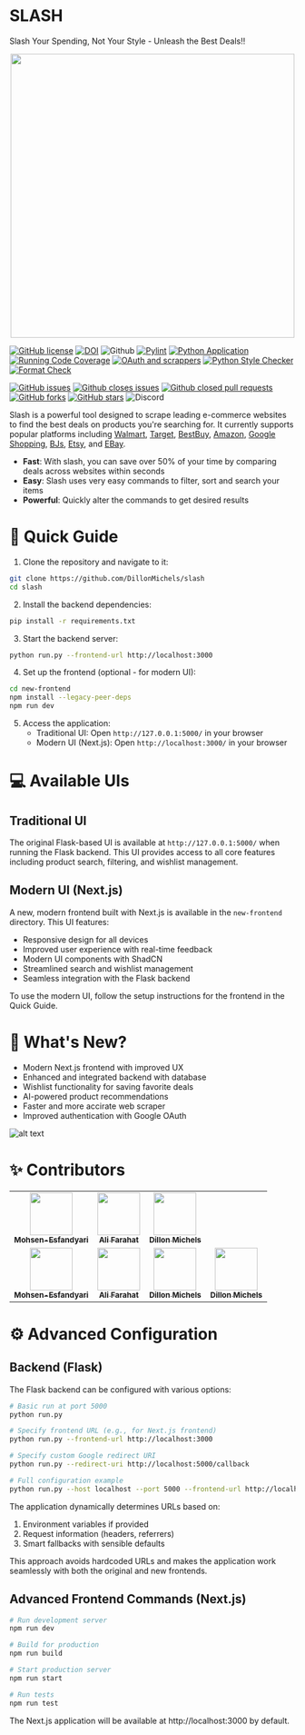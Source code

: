 # SLASH
Slash Your Spending, Not Your Style - Unleash the Best Deals!!

<p align="center"><img width="500" src="./assets/Shop.gif"></p>

[![GitHub license](https://img.shields.io/github/license/DillonMichels/slash)](https://github.com/DillonMichels/slash/blob/main/LICENSE)
[![DOI](https://zenodo.org/badge/DOI/10.5281/zenodo.14932526.svg)](https://doi.org/10.5281/zenodo.14932526)
![Github](https://img.shields.io/badge/language-python-red.svg)
[![Pylint](https://github.com/DillonMichels/slash/actions/workflows/pylint.yml/badge.svg)](https://github.com/DillonMichels/slash/actions/workflows/pylint.yml)
[![Python Application](https://github.com/DillonMichels/slash/actions/workflows/python-package.yml/badge.svg)](https://github.com/DillonMichels/slash/actions/workflows/python-package.yml)
[![Running Code Coverage](https://github.com/DillonMichels/slash/actions/workflows/code_cov.yml/badge.svg)](https://github.com/DillonMichels/slash/actions/workflows/code_cov.yml)
[![OAuth and scrappers](https://github.com/DillonMichels/slash/actions/workflows/python-package.yml/badge.svg)](https://github.com/DillonMichels/slash/actions/workflows/python-package.yml)
[![Python Style Checker](https://github.com/DillonMichels/slash/actions/workflows/style_checker.yml/badge.svg)](https://github.com/DillonMichels/slash/actions/workflows/style_checker.yml)
[![Format Check](https://github.com/DillonMichels/slash/actions/workflows/code_formatter.yml/badge.svg)](https://github.com/DillonMichels/slash/actions/workflows/code_formatter.yml)

[![GitHub issues](https://img.shields.io/github/issues/DillonMichels/slash)](https://github.com/DillonMichels/slash/issues)
[![Github closes issues](https://img.shields.io/github/issues-closed-raw/DillonMichels/slash)](https://github.com/DillonMichels/slash/issues?q=is%3Aissue+is%3Aclosed)
[![Github closed pull requests](https://img.shields.io/github/issues-pr-closed/DillonMichels/slash)](https://github.com/DillonMichels/slash/pulls?q=is%3Apr+is%3Aclosed)
<a href="https://github.com/DillonMichels/slash/network"><img alt="GitHub forks" src="https://img.shields.io/github/forks/DillonMichels/slash"></a>
<a href="https://github.com/DillonMichels/slash/stargazers"><img alt="GitHub stars" src="https://img.shields.io/github/stars/DillonMichels/slash"></a>
![Discord](https://img.shields.io/discord/1162231656980168876)

Slash is a powerful tool designed to scrape leading e-commerce websites to find the best deals on products you're searching for. It currently supports popular platforms including [Walmart](https://www.walmart.com/), [Target](https://www.target.com/), [BestBuy](https://www.bestbuy.com/),  [Amazon](https://www.amazon.com/), [Google Shopping](https://shopping.google.com/),  [BJs](https://www.bjs.com/),  [Etsy](https://www.etsy.com/), and [EBay](https://www.ebay.com/).
- **Fast**: With slash, you can save over 50% of your time by comparing deals across websites within seconds
- **Easy**: Slash uses very easy commands to filter, sort and search your items
- **Powerful**: Quickly alter the commands to get desired results

# :rocket: Quick Guide

1. Clone the repository and navigate to it:
```bash
git clone https://github.com/DillonMichels/slash
cd slash
```

2. Install the backend dependencies:
```bash
pip install -r requirements.txt
```

3. Start the backend server:
```bash
python run.py --frontend-url http://localhost:3000
```

4. Set up the frontend (optional - for modern UI):
```bash
cd new-frontend
npm install --legacy-peer-deps
npm run dev
```

5. Access the application:
   - Traditional UI: Open `http://127.0.0.1:5000/` in your browser
   - Modern UI (Next.js): Open `http://localhost:3000/` in your browser

# :computer: Available UIs

## Traditional UI

The original Flask-based UI is available at `http://127.0.0.1:5000/` when running the Flask backend. This UI provides access to all core features including product search, filtering, and wishlist management.

## Modern UI (Next.js)

A new, modern frontend built with Next.js is available in the `new-frontend` directory. This UI features:

- Responsive design for all devices
- Improved user experience with real-time feedback
- Modern UI components with ShadCN
- Streamlined search and wishlist management
- Seamless integration with the Flask backend

To use the modern UI, follow the setup instructions for the frontend in the Quick Guide.

# :dizzy: What's New?

- Modern Next.js frontend with improved UX
- Enhanced and integrated backend with database
- Wishlist functionality for saving favorite deals
- AI-powered product recommendations
- Faster and more accirate web scraper
- Improved authentication with Google OAuth

![alt text](/src/modules/static/images/wishlist.png)

# :sparkles: Contributors
<table>
  <tr>
    <td align="center"><a href="https://github.com/Mohsen-Esfandyari"><img src="https://avatars.githubusercontent.com/u/166367760?v=4" width="75px;" alt=""/><br /><sub><b>Mohsen-Esfandyari</b></sub></a></td>
    <td align="center"><a href="https://github.com/ali-f-alfa"><img src="https://avatars.githubusercontent.com/u/45769531?v=4" width="75px;" alt=""/><br /><sub><b>Ali Farahat</b></sub></a></td>
    <td align="center"><a href="https://github.com/DillonMichels"><img src="https://avatars.githubusercontent.com/u/88557889?v=4" width="75px;" alt=""/><br /><sub><b>Dillon Michels</b></sub></a></td>
  </tr>
    <tr>
    <td align="center"><a href="https://github.com/rymikula"><img src="https://avatars.githubusercontent.com/u/194296512?v=4" width="75px;" alt=""/><br /><sub><b>Mohsen-Esfandyari</b></sub></a></td>
    <td align="center"><a href="https://github.com/MesekerWK"><img src="https://avatars.githubusercontent.com/u/63201911?v=4" width="75px;" alt=""/><br /><sub><b>Ali Farahat</b></sub></a></td>
    <td align="center"><a href="https://github.com/ONeal2467"><img src="https://avatars.githubusercontent.com/u/89427296?v=4" width="75px;" alt=""/><br /><sub><b>Dillon Michels</b></sub></a></td>
    <td align="center"><a href="https://github.com/SyntaxErrorThapa"><img src="https://avatars.githubusercontent.com/u/125596457?v=4" width="75px;" alt=""/><br /><sub><b>Dillon Michels</b></sub></a></td>
  </tr>
</table>

# :gear: Advanced Configuration

## Backend (Flask)

The Flask backend can be configured with various options:

```bash
# Basic run at port 5000
python run.py

# Specify frontend URL (e.g., for Next.js frontend)
python run.py --frontend-url http://localhost:3000

# Specify custom Google redirect URI
python run.py --redirect-uri http://localhost:5000/callback 

# Full configuration example
python run.py --host localhost --port 5000 --frontend-url http://localhost:3000 --debug
```

The application dynamically determines URLs based on:
1. Environment variables if provided
2. Request information (headers, referrers)
3. Smart fallbacks with sensible defaults

This approach avoids hardcoded URLs and makes the application work seamlessly with both the original and new frontends.

## Advanced Frontend Commands (Next.js)

```bash
# Run development server
npm run dev

# Build for production
npm run build

# Start production server
npm run start

# Run tests
npm run test
```

The Next.js application will be available at http://localhost:3000 by default.
